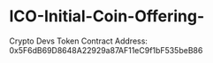 # ICO-Initial-Coin-Offering-

Crypto Devs Token Contract Address: 0x5F6dB69D8648A22929a87AF11eC9f1bF535beB86

